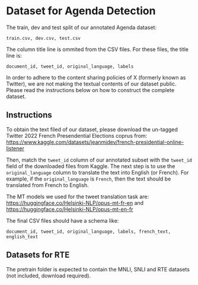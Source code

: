 # Dataset for Agenda Detection

The train, dev and test split of our annotated Agenda dataset: 

```
train.csv, dev.csv, test.csv 
```

The column title line is ommited from the CSV files. For these files, the title line is:

```
document_id, tweet_id, original_language, labels
```

In order to adhere to the content sharing policies of X (formerly known as Twitter), we are not making the textual contents of our dataset public. Please read the instructions below on how to construct the complete dataset.

## Instructions
To obtain the text filed of our dataset, please download the un-tagged Twitter 2022 French Presendential Elections coprus from: https://www.kaggle.com/datasets/jeanmidev/french-presidential-online-listener

Then, match the ```tweet_id``` column of our annotated subset with the ```tweet_id``` field of the downloaded files from Kaggle. The next step is to use the ```original_language``` column to translate the text into English (or French). For example, if the ```original_language``` is ```French```, then the text should be translated from French to English.

The MT models we used for the tweet translation task are: https://huggingface.co/Helsinki-NLP/opus-mt-fr-en and https://huggingface.co/Helsinki-NLP/opus-mt-en-fr

The final CSV files should have a schema like:

```
document_id, tweet_id, original_language, labels, french_text, english_text
```

## Datasets for RTE
The pretrain folder is expected to contain the MNLI, SNLI and RTE datasets (not included, download required). 
